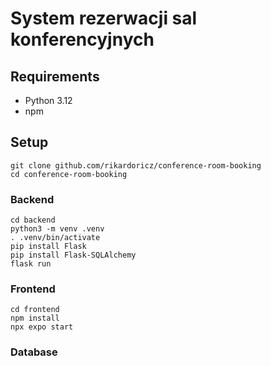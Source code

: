 # System rezerwacji sal konferencyjnych

## Requirements

- Python 3.12
- npm

## Setup

```shell
git clone github.com/rikardoricz/conference-room-booking
cd conference-room-booking
```

### Backend

```shell
cd backend
python3 -m venv .venv
. .venv/bin/activate
pip install Flask
pip install Flask-SQLAlchemy
flask run
```

### Frontend

```shell
cd frontend
npm install
npx expo start
```

### Database